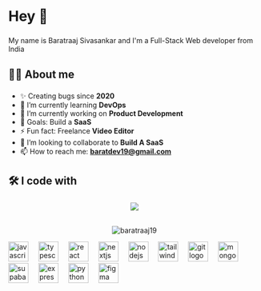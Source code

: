 <h1 align="left">Hey 👋</h1>

###

<p align="left">My name is Baratraaj Sivasankar and I'm a Full-Stack Web developer from India</p>

###

<h2 align="left">👨‍💻 About me</h2>

###

- ✨ Creating bugs since **2020**
- 🌱 I’m currently learning **DevOps**
- 🔭 I’m currently working on **Product Development**
- 🎯 Goals: Build a **SaaS**
- ⚡ Fun fact: Freelance **Video Editor**
- 👯 I’m looking to collaborate to **Build A SaaS**
- 📫 How to reach me: **baratdev19@gmail.com**

###

<h2 align="left"> 🛠 I code with</h2>

###
<div align="center"><img src="https://github-readme-stats.vercel.app/api/top-langs/?username=baratraaj19&hide_border=true&layout=compact" align="center" /></div>   
<br/>   
<p align="center"> <img src="https://komarev.com/ghpvc/?username=baratraaj19&label=Profile%20views&color=0e75b6&style=flat" alt="baratraaj19" /> </p>


<div align="left">
  <img src="https://cdn.jsdelivr.net/gh/devicons/devicon/icons/javascript/javascript-original.svg" height="40" alt="javascript logo"  />
  <img width="12" />
  <img src="https://cdn.jsdelivr.net/gh/devicons/devicon/icons/typescript/typescript-original.svg" height="40" alt="typescript logo"  />
  <img width="12" />
  <img src="https://cdn.jsdelivr.net/gh/devicons/devicon/icons/react/react-original.svg" height="40" alt="react logo"  />
  <img width="12" />
  <img src="https://cdn.jsdelivr.net/gh/devicons/devicon/icons/nextjs/nextjs-original.svg" height="40" alt="nextjs logo"  />
  <img width="12" />
  <img src="https://cdn.jsdelivr.net/gh/devicons/devicon/icons/nodejs/nodejs-original.svg" height="40" alt="nodejs logo"  />
  <img width="12" />
  <img src="https://upload.wikimedia.org/wikipedia/commons/thumb/d/d5/Tailwind_CSS_Logo.svg/512px-Tailwind_CSS_Logo.svg.png?20230715030042" height="40" alt="tailwindcss logo"  />
  <img width="12" />
  <img src="https://cdn.jsdelivr.net/gh/devicons/devicon/icons/git/git-original.svg" height="40" alt="git logo"  />
  <img width="12" />
  <img src="https://cdn.jsdelivr.net/gh/devicons/devicon/icons/mongodb/mongodb-original.svg" height="40" alt="mongodb logo"  />
  <img width="12" />
  <img src="https://cf.appdrag.com/dashboard-openvm-clo-b2d42c/uploads/supabase-TAiY.png" height="40" alt="supabase logo"  />
  <img width="12" />
  <img src="https://cdn.jsdelivr.net/gh/devicons/devicon/icons/express/express-original.svg" height="40" alt="express logo"  />
  <img width="12" />
  <img src="https://cdn.jsdelivr.net/gh/devicons/devicon/icons/python/python-original.svg" height="40" alt="python logo"  />
  <img width="12" />
  <img src="https://cdn.jsdelivr.net/gh/devicons/devicon/icons/figma/figma-original.svg" height="40" alt="figma logo"  />
</div>

###





<!-- Optional: Add a footer or any additional content you like -->


